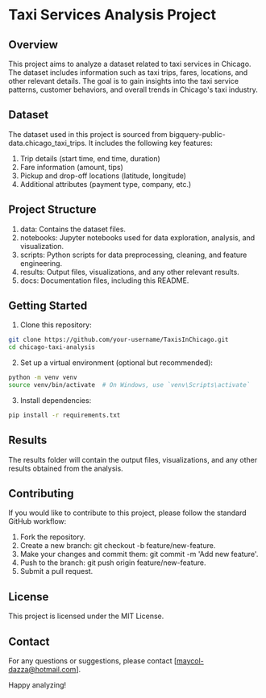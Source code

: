 # Taxi Services Analysis Project
## Overview
This project aims to analyze a dataset related to taxi services in Chicago. The dataset includes information such as taxi trips, fares, locations, and other relevant details. The goal is to gain insights into the taxi service patterns, customer behaviors, and overall trends in Chicago's taxi industry.

## Dataset
The dataset used in this project is sourced from bigquery-public-data.chicago_taxi_trips. It includes the following key features:

1. Trip details (start time, end time, duration)
2. Fare information (amount, tips)
3. Pickup and drop-off locations (latitude, longitude)
4. Additional attributes (payment type, company, etc.)

## Project Structure
1. data: Contains the dataset files.
2. notebooks: Jupyter notebooks used for data exploration, analysis, and visualization.
3. scripts: Python scripts for data preprocessing, cleaning, and feature engineering.
4. results: Output files, visualizations, and any other relevant results.
5. docs: Documentation files, including this README.

## Getting Started
1. Clone this repository:
```bash
git clone https://github.com/your-username/TaxisInChicago.git
cd chicago-taxi-analysis
```
2. Set up a virtual environment (optional but recommended):
```bash
python -m venv venv
source venv/bin/activate  # On Windows, use `venv\Scripts\activate`
```
3. Install dependencies:
```bash
pip install -r requirements.txt
```

## Results
The results folder will contain the output files, visualizations, and any other results obtained from the analysis.

## Contributing
If you would like to contribute to this project, please follow the standard GitHub workflow:

1. Fork the repository.
2. Create a new branch: git checkout -b feature/new-feature.
3. Make your changes and commit them: git commit -m 'Add new feature'.
4. Push to the branch: git push origin feature/new-feature.
5. Submit a pull request.

## License
This project is licensed under the MIT License.

## Contact
For any questions or suggestions, please contact [maycol-dazza@hotmail.com].

Happy analyzing!
